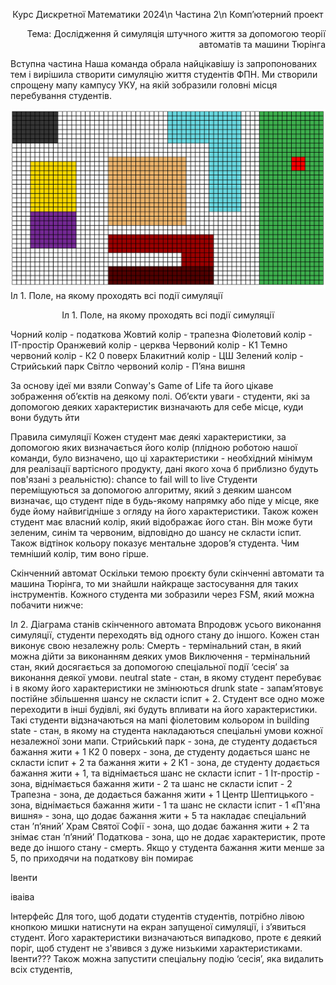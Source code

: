 <p align="center">
  Курс Дискретної Математики 2024\n
  Частина 2\n
  Комп’ютерний проект
</p>
<p align="right">
  Тема: Дослідження й симуляція 
  штучного життя за
  допомогою теорії автоматів 
та машини Тюрінга
</p>

Вступна частина
Наша команда обрала найцікавішу із запропонованих тем і вирішила створити симуляцію життя студентів ФПН. Ми створили спрощену мапу кампусу УКУ, на якій зобразили головні місця перебування студентів.

![alt text](readme_images/image.png)
Іл 1. Поле, на якому проходять всі події симуляції 
<p align="center">
  Іл 1. Поле, на якому проходять всі події симуляції
</p>

	
Чорний колір - податкова
Жовтий колір - трапезна
Фіолетовий колір - IT-простір
Оранжевий колір - церква
Червоний колір - К1
Темно червоний колір - К2 0 поверх
Блакитний колір - ЦШ
Зелений колір - Стрийський парк
Світло червоний колір - П’яна вишня


За основу ідеї ми взяли Conway's Game of Life та його цікаве зображення об’єктів на деякому полі. Об’єкти уваги - студенти, які за допомогою деяких характеристик визначають для себе місце, куди вони будуть йти

Правила симуляції
Кожен студент має деякі характеристики, за допомогою яких визначається його колір (плідною роботою нашої команди, було визначено, що ці характеристики - необхідний мінімум для реалізації вартісного продукту, дані якого хоча б приблизно будуть пов'язані з реальністю):
chance to fail
will to live
Студенти переміщуються за допомогою алгоритму, який з деяким шансом визначає, що студент піде в будь-якому напрямку або піде у місце, яке буде йому найвигідніше з огляду на його характеристики. 
Також кожен студент має власний колір, який відображає його стан. Він може бути зеленим, синім та червоним, відповідно до шансу не скласти іспит. Також відтінок кольору показує ментальне здоров’я студента. Чим темніший колір, тим воно гірше.

Скінченний автомат
Оскільки темою проєкту були скінченні автомати та машина Тюрінга, то ми знайшли найкраще застосування для таких інструментів. Кожного студента ми зобразили через FSM, який можна побачити нижче:

Іл 2. Діаграма станів скінченного автомата
Впродовж усього виконання  симуляції, студенти переходять від одного стану до іншого. Кожен стан виконує свою незалежну роль:
Смерть - термінальний стан, в який можна дійти за виконанням деяких умов
Виключення - термінальний стан, який досягається за допомогою спеціальної події ‘сесія’ за виконання деякої умови.
neutral state - стан, в якому студент перебуває і в якому його характеристики не змінюються
drunk state - запам’ятовує постійне збільшення шансу не скласти іспит + 2. Студент все одно може переходити в інші будівлі, які будуть впливати на його характеристики. Такі студенти відзначаються на мапі фіолетовим кольором
in building state - стан, в якому на студента накладаються спеціальні умови кожної незалежної зони мапи.
Стрийський парк - зона, де студенту додається бажання жити + 1
К2 0 поверх - зона, де студенту додається шанс не скласти іспит + 2 та бажання жити + 2
К1 - зона, де студенту додається бажання жити + 1, та віднімається шанс не скласти іспит - 1
Іт-простір - зона, віднімається бажання жити - 2 та шанс не скласти іспит - 2
Трапезна - зона, де додається бажання жити + 1
Центр Шептицького - зона, віднімається бажання жити - 1 та шанс не скласти іспит - 1
«П'яна вишня» - зона, що додає бажання жити + 5 та накладає спеціальний стан ʼп’янийʼ
Храм Святої Софії - зона, що додає бажання жити + 2 та знімає стан ‘п’яний’
Податкова - зона, що не додає характеристик, проте веде до іншого стану - смерть. Якщо у студента бажання жити менше за 5, по приходячи на податкову він помирає


Івенти

іваіва



Інтерфейс
Для того, щоб додати студентів студентів, потрібно лівою кнопкою мишки натиснути на екран запущеної симуляції, і з’явиться студент. Його характеристики визначаються випадково, проте є деякий поріг, щоб студент не з'явився з дуже низькими характеристиками. Івенти???
Також можна запустити спеціальну подію ‘сесія’, яка видалить всіх студентів, 





